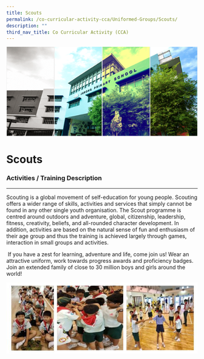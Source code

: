 ```yaml
---
title: Scouts
permalink: /co-curricular-activity-cca/Uniformed-Groups/Scouts/
description: ""
third_nav_title: Co Curricular Activity (CCA)
---
```


![](/images/Banner.png)

Scouts
======

  

### Activities / Training Description 
----------------------------------

Scouting is a global movement of self-education for young people. Scouting offers a wider range of skills, activities and services that simply cannot be found in any other single youth organisation. The Scout programme is centred around outdoors and adventure, global, citizenship, leadership, fitness, creativity, beliefs, and all-rounded character development. In addition, activities are based on the natural sense of fun and enthusiasm of their age group and thus the training is achieved largely through games, interaction in small groups and activities.   

 If you have a zest for learning, adventure and life, come join us! Wear an attractive uniform, work towards progress awards and proficiency badges. Join an extended family of close to 30 million boys and girls around the world!
 
 
 ![](/images/Scouts_CCA2020.jpg)
